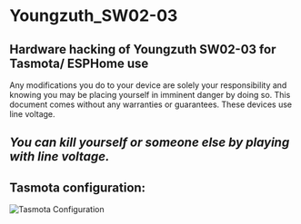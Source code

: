 # Youngzuth_SW02-03
## Hardware hacking of Youngzuth SW02-03 for Tasmota/ ESPHome use

Any modifications you do to your device are solely your responsibility and knowing you may be placing yourself in imminent danger by doing so. This document comes without any warranties or guarantees. These devices use line voltage.
## _You can kill yourself or someone else by playing with line voltage._

## Tasmota configuration:

![Tasmota Configuration](https://github.com/r2db/Youngzuth_SW02-03/Tasmota.png)
